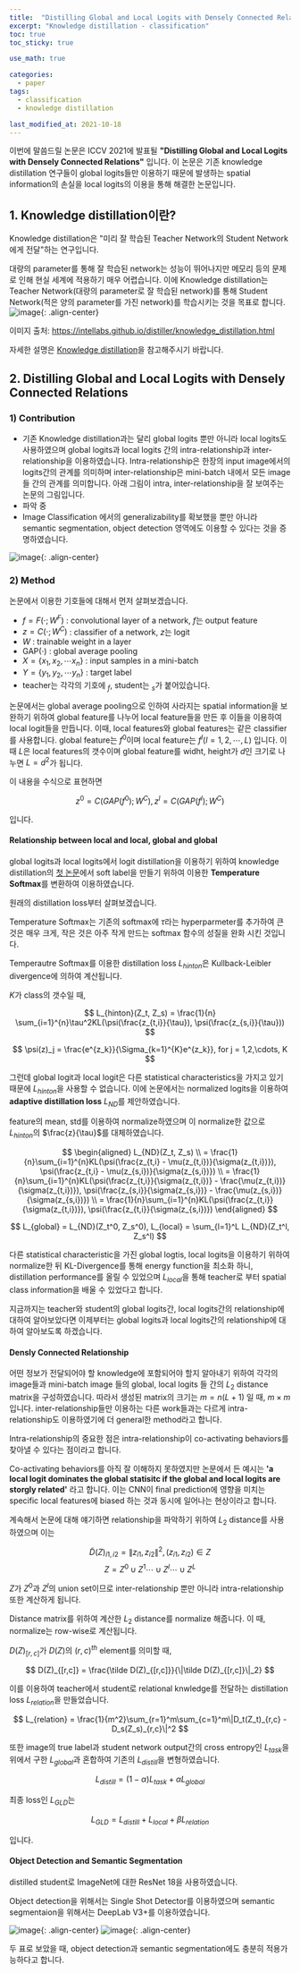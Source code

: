 ```yaml
---
title:  "Distilling Global and Local Logits with Densely Connected Relations"
excerpt: "Knowledge distillation - classification"
toc: true
toc_sticky: true

use_math: true

categories:
  - paper
tags:
  - classification
  - knowledge distillation

last_modified_at: 2021-10-18
---
```

이번에 말씀드릴 논문은 ICCV 2021에 발표될 **"Distilling Global and Local Logits with Densely Connected Relations"** 입니다. 이 논문은 기존 knowledge distillation 연구들이 global logits들만 이용하기 때문에 발생하는 spatial information의 손실을 local logits의 이용을 통해 해결한 논문입니다.

## 1. Knowledge distillation이란?
Knowledge distillation은 "미리 잘 학습된 Teacher Network의 Student Network에게 전달"하는 연구입니다. 

대량의 parameter를 통해 잘 학습된 network는 성능이 뛰어나지만 메모리 등의 문제로 인해 현실 세계에 적용하기 매우 어렵습니다. 이에 Knowledge distillation는 Teacher Network(대량의 parameter로 잘 학습된 network)를 통해 Student Network(적은 양의 parameter를 가진 network)를 학습시키는 것을 목표로 합니다. 
![image](https://user-images.githubusercontent.com/32087995/137644654-a69326e1-95dd-4d5b-8ea6-07e7eba6942b.png){: .align-center}

이미지 출처: https://intellabs.github.io/distiller/knowledge_distillation.html

자세한 설명은 [Knowledge distillation](https://light-tree.tistory.com/196)을 참고해주시기 바랍니다.

## 2. Distilling Global and Local Logits with Densely Connected Relations
### 1) Contribution
- 기존 Knowledge distillation과는 달리 global logits 뿐만 아니라 local logits도 사용하였으며 global logits과 local logits 간의 intra-relationship과 inter-relationship을 이용하였습니다. Intra-relationship은 한장의 input image에서의 logits간의 관계를 의미하며 inter-relationship은 mini-batch 내에서 모든 image들 간의 관계를 의미합니다. 아래 그림이 intra, inter-relationship을 잘 보여주는 논문의 그림입니다.
- 파악 중
- Image Classification 에서의 generalizability를 확보했을 뿐만 아니라 semantic segmentation, object detection 영역에도 이용할 수 있다는 것을 증명하였습니다.

![image](https://user-images.githubusercontent.com/32087995/137646603-6c802372-acd3-4d10-9fa6-2cbe052967db.png){: .align-center}

### 2) Method
논문에서 이용한 기호들에 대해서 먼저 살펴보겠습니다.

- $f = F(\cdot ;W^F)$ : convolutional layer of a network, $f$는 output feature
- $z = C(\cdot ;W^C)$ : classifier of a network, $z$는 logit
- $W$ : trainable weight in a layer
- GAP($\cdot$) : global average pooling
- $X = \{x_1, x_2, \cdots x_n\}$ : input samples in a mini-batch
- $Y = \{y_1, y_2, \cdots y_n\}$ : target label
- teacher는 각각의 기호에 $_f$, student는 $_s$가 붙어있습니다.

논문에서는 global average pooling으로 인하여 사라지는 spatial information을 보완하기 위하여 global feature를 나누어 local feature들을 만든 후 이들을 이용하여 local logit들을 만듭니다. 이때, local features와 global features는 같은 classifier를 사용합니다. global feature는 $f^0$이며 local feature는 $f^l (l =1,2, \cdots , L)$ 입니다. 이 때 $L$은 local features의 갯수이며 global feature를 widht, height가 $d$인 크기로 나누면 $L=d^2$가 됩니다.

이 내용을 수식으로 표현하면

$$
z^0 = C(GAP(f^0);W^C), z^l = C(GAP(f^l); W^C)
$$

입니다. 

#### Relationship between local and local, global and global
global logits과 local logits에서 logit distillation을 이용하기 위하여 knowledge distillation의 [첫 논문](https://arxiv.org/abs/1503.02531)에서 soft label을 만들기 위하여 이용한 **Temperature Softmax**를 변환하여 이용하였습니다. 

원래의 distillation loss부터 살펴보겠습니다. 

Temperature Softmax는 기존의 softmax에 $\tau$라는 hyperparmeter를 추가하여 큰 것은 매우 크게, 작은 것은 아주 작게 만드는 softmax 함수의 성질을 완화 시킨 것입니다. 

Temperautre Softmax를 이용한 distillation loss $L_{hinton}$은 Kullback-Leibler divergence에 의하여 계산됩니다.

$K$가 class의 갯수일 때,

$$
L_{hinton}(Z_t, Z_s) = \frac{1}{n} \sum_{i=1}^{n}\tau^2KL(\psi(\frac{z_{t,i}}{\tau}), \psi(\frac{z_{s,i}}{\tau}))
$$

$$
\psi(z)_j = \frac{e^{z_k}}{\Sigma_{k=1}^{K}e^{z_k}}, for j = 1,2,\cdots, K
$$


그런데 global logit과 local logit은 다른 statistical characteristics을 가지고 있기 때문에 $L_{hinton}$을 사용할 수 없습니다. 이에 논문에서는 normalized logits을 이용하여 **adaptive distillation loss** $L_{ND}$를 제안하였습니다.

feature의 mean, std를 이용하여 normalize하였으며 이 normalize한 값으로 $L_{hinton}$의 $\frac{z}{\tau}$를 대체하였습니다.

$$
\begin{aligned}
L_{ND}(Z_t, Z_s) \\
= \frac{1}{n}\sum_{i=1}^{n}KL(\psi(\frac{z_{t,i} - \mu(z_{t,i})}{\sigma(z_{t,i})}), \psi(\frac{z_{t,i} - \mu(z_{s,i})}{\sigma(z_{s,i})}) \\
= \frac{1}{n}\sum_{i=1}^{n}KL(\psi(\frac{z_{t,i}}{\sigma(z_{t,i})} - \frac{\mu(z_{t,i})}{\sigma(z_{t,i})}), \psi(\frac{z_{s,i}}{\sigma(z_{s,i})} - \frac{\mu(z_{s,i})}{\sigma(z_{s,i})}) \\
= \frac{1}{n}\sum_{i=1}^{n}KL(\psi(\frac{z_{t,i}}{\sigma(z_{t,i})}), \psi(\frac{z_{t,i}}{\sigma(z_{s,i})})
\end{aligned}
$$

$$
L_{global} = L_{ND}(Z_t^0, Z_s^0), L_{local} = \sum_{l=1}^L L_{ND}(Z_t^l, Z_s^l)
$$

다른 statistical characteristic을 가진 global logtis, local logits을 이용하기 위하여 normalize한 뒤 KL-Divergence를 통해 energy function을 최소화 하니, distillation performance를 올릴 수 있었으며 $L_{local}$을 통해 teacher로 부터 spatial class information을 배울 수 있었다고 합니다.

지금까지는 teacher와 student의 global logits간, local logits간의 relationship에 대하여 알아보았다면 이제부터는 global logits과 local logits간의 relationship에 대하여 알아보도록 하겠습니다.

#### Densly Connected Relationship
어떤 정보가 전달되어야 할 knowledge에 포함되어야 할지 알아내기 위하여 각각의 image들과 mini-batch image 들의 global, local logits 들 간의 $L_2$ distance matrix을 구성하였습니다. 따라서 생성된 matrix의 크기는 $m=n(L+1)$ 일 때, $m \times m$ 입니다. inter-relationship들만 이용하는 다른 work들과는 다르게 intra-relationship도 이용하였기에 더 general한 method라고 합니다.

Intra-relationship의 중요한 점은 intra-relationship이 co-activating behaviors를 찾아낼 수 있다는 점이라고 합니다. 

Co-activating behaviors를 아직 잘 이해하지 못하였지만 논문에서 든 예시는 **'a local logit dominates the global statisitc if the global and local logits are storgly related'** 라고 합니다. 이는 CNN이 final prediction에 영향을 미치는 specific local features에 biased 하는 것과 동시에 일어나는 현상이라고 합니다.

계속해서 논문에 대해 얘기하면 relationship을 파악하기 위하여 $L_2$ distance를 사용하였으며 이는 

$$
\tilde D(Z)_{i1, i2} = \|z_{i1}, z_{i2}\|^2, (z_{i1}, z_{i2}) \in Z
$$
$$
Z = Z^0 \cup Z^1 \cdots\cup Z^l \cdots \cup Z^L
$$

$Z$가 $Z^0$과 $Z^l$의 union set이므로 inter-relationship 뿐만 아니라 intra-relationship 또한 계산하게 됩니다.

Distance matrix를 위하여 계산한 $L_2$ distance를 normalize 해줍니다. 이 때, normalize는 row-wise로 계산됩니다.

$D(Z)_{[r,c]}$가 $D(Z)$의 $(r,c)^{th}$ element를 의미할 때,

$$
D(Z)_{[r,c]} = \frac{\tilde D(Z)_{[r,c]}}{\|\tilde D(Z)_{[r,c]}\|_2}
$$

이를 이용하여 teacher에서 student로 relational knwledge를 전달하는 distillation loss $L_{relation}$을 만들었습니다.

$$
L_{relation} = \frac{1}{m^2}\sum_{r=1}^m\sum_{c=1}^m\|D_t(Z_t)_{r,c} - D_s(Z_s)_{r,c}\|^2
$$

또한 image의 true label과 student network output간의 cross entropy인 $L_{task}$을 위에서 구한 $L_{global}$과 혼합하여 기존의 $L_{distill}$을 변형하였습니다.

$$
L_{distill} = (1-\alpha)L_{task} + \alpha L_{global}
$$

최종 loss인 $L_{GLD}$는 

$$
L_{GLD} = L_{distill} + L_{local} + \beta L_{relation}
$$

입니다.

#### Object Detection and Semantic Segmentation
distilled student로 ImageNet에 대한 ResNet 18을 사용하였습니다. 

Object detection을 위해서는 Single Shot Detector를 이용하였으며 semantic segmentaion을 위해서는 DeepLab V3+를 이용하였습니다.

![image](https://user-images.githubusercontent.com/32087995/137647766-edfe6a1d-271e-4c63-a177-d43626a69a4a.png){: .align-center}
![image](https://user-images.githubusercontent.com/32087995/137647772-c0f0de06-6de1-4211-bac8-56c3c60a0579.png){: .align-center}

두 표로 보았을 때, object detection과 semantic segmentation에도 충분히 적용가능하다고 합니다.